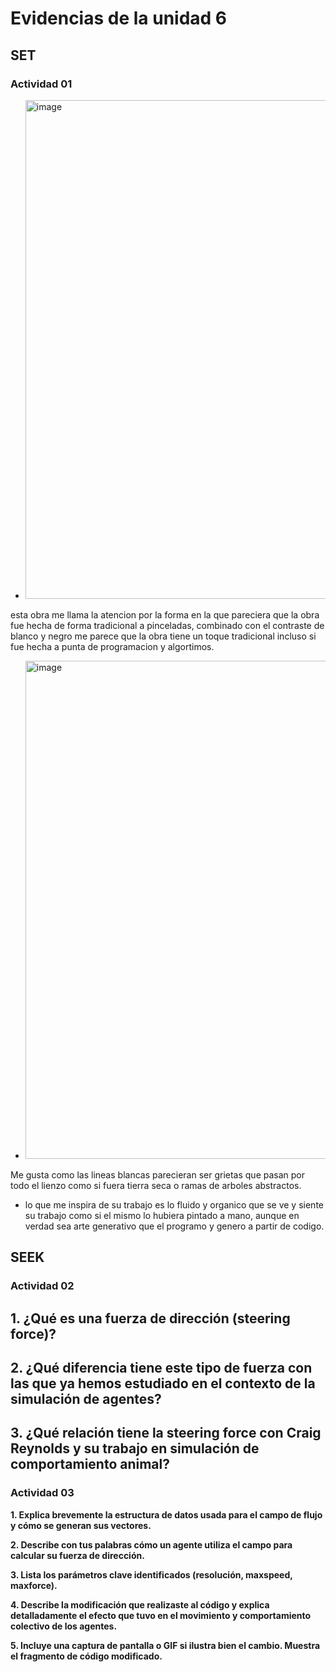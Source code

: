 # Evidencias de la unidad 6

## SET

### Actividad 01
- <img width="807" height="798" alt="image" src="https://github.com/user-attachments/assets/f70b2f0d-b974-4edd-9c18-2d75fdde14b4" />
esta obra me llama la atencion por la forma en la que pareciera que la obra fue hecha de forma tradicional a pinceladas, combinado con el contraste de blanco y negro me parece que la obra tiene un toque tradicional incluso si fue hecha a punta de programacion y algortimos.


- <img width="800" height="797" alt="image" src="https://github.com/user-attachments/assets/f539aa7e-7b04-4e2a-8697-7c93119a529f" />
Me gusta como las lineas blancas parecieran ser grietas que pasan por todo el lienzo como si fuera tierra seca o ramas de arboles abstractos.

- lo que me inspira de su trabajo es lo fluido y organico que se ve y siente su trabajo como si el mismo lo hubiera pintado a mano, aunque en verdad sea arte generativo que el programo y genero a partir de codigo.

## SEEK

### Actividad 02

**1. ¿Qué es una fuerza de dirección (steering force)?**
- 

**2. ¿Qué diferencia tiene este tipo de fuerza con las que ya hemos estudiado en el contexto de la simulación de agentes?**
-

**3. ¿Qué relación tiene la steering force con Craig Reynolds y su trabajo en simulación de comportamiento animal?**
-

### Actividad 03

**1. Explica brevemente la estructura de datos usada para el campo de flujo y cómo se generan sus vectores.**


**2. Describe con tus palabras cómo un agente utiliza el campo para calcular su fuerza de dirección.**


**3. Lista los parámetros clave identificados (resolución, maxspeed, maxforce).**


**4. Describe la modificación que realizaste al código y explica detalladamente el efecto que tuvo en el movimiento y comportamiento colectivo de los agentes.** 


**5. Incluye una captura de pantalla o GIF si ilustra bien el cambio. Muestra el fragmento de código modificado.**










